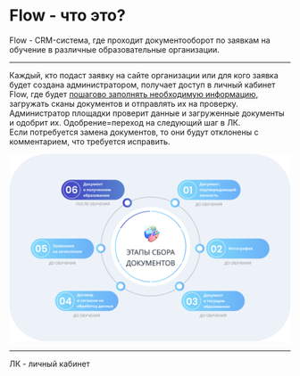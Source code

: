 # Flow - что это?

Flow - CRM-система, где проходит документооборот по заявкам на обучение в различные образовательные организации.

***

Каждый, кто подаст заявку на сайте организации или для кого заявка будет создана администратором, получает доступ в личный кабинет Flow, где будет [пошагово заполнять необходимую информацию](instrukciya-po-rabote-v-lichnom-kabinete.md), загружать сканы документов и отправлять их на проверку.\
Администратор площадки проверит данные и загруженные документы и одобрит их. Одобрение=переход на следующий шаг в ЛК.\
Если потребуется замена документов, то они будут отклонены с комментарием, что требуется исправить.

![](<.gitbook/assets/image (22).png>)

***

ЛК - личный кабинет
